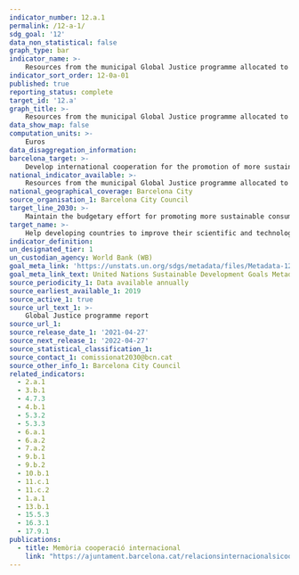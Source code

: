 ```yaml
---
indicator_number: 12.a.1
permalink: /12-a-1/
sdg_goal: '12'
data_non_statistical: false
graph_type: bar
indicator_name: >-
    Resources from the municipal Global Justice programme allocated to the promotion of more sustainable consumption and production models
indicator_sort_order: 12-0a-01
published: true
reporting_status: complete
target_id: '12.a'
graph_title: >-
    Resources from the municipal Global Justice programme allocated to the promotion of more sustainable consumption and production models
data_show_map: false
computation_units: >-
    Euros
data_disaggregation_information:
barcelona_target: >-
    Develop international cooperation for the promotion of more sustainable consumption and production models
national_indicator_available: >-
    Resources from the municipal Global Justice programme allocated to the promotion of more sustainable consumption and production models
national_geographical_coverage: Barcelona City
source_organisation_1: Barcelona City Council
target_line_2030: >-
    Maintain the budgetary effort for promoting more sustainable consumption and production models, by means of the cooperative, social and solidarity economy, increasing the capacity of member local authorities to create a local ecosystem where these initiatives can flourish and grow
target_name: >-
    Help developing countries to improve their scientific and technological capacity, with the aim of progressing towards more sustainable consumption and production patterns
indicator_definition:
un_designated_tier: 1
un_custodian_agency: World Bank (WB)
goal_meta_link: 'https://unstats.un.org/sdgs/metadata/files/Metadata-12-0a-01.pdf'
goal_meta_link_text: United Nations Sustainable Development Goals Metadata (pdf 894kB)
source_periodicity_1: Data available annually
source_earliest_available_1: 2019
source_active_1: true
source_url_text_1: >-
    Global Justice programme report
source_url_1: 
source_release_date_1: '2021-04-27'
source_next_release_1: '2022-04-27'
source_statistical_classification_1: 
source_contact_1: comissionat2030@bcn.cat
source_other_info_1: Barcelona City Council
related_indicators: 
  - 2.a.1
  - 3.b.1
  - 4.7.3
  - 4.b.1
  - 5.3.2
  - 5.3.3
  - 6.a.1
  - 6.a.2
  - 7.a.2
  - 9.b.1
  - 9.b.2
  - 10.b.1
  - 11.c.1
  - 11.c.2
  - 1.a.1
  - 13.b.1
  - 15.5.3
  - 16.3.1
  - 17.9.1
publications:
  - title: Memòria cooperació internacional
    link: "https://ajuntament.barcelona.cat/relacionsinternacionalsicooperacio/ca/pla-director-i-pla-de-treball"
---
```

